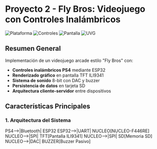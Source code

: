 # Proyecto 2 - Fly Bros: Videojuego con Controles Inalámbricos

![Plataforma](https://img.shields.io/badge/Plataforma-STM32F446RE/Nucleo-blue) 
![Controles](https://img.shields.io/badge/Controles-PS4/ESP32-green) 
![Pantalla](https://img.shields.io/badge/Display-ILI9341_SPI-orange) 
![UVG](https://img.shields.io/badge/Universidad-UVG-red)

## Resumen General
Implementación de un videojuego arcade estilo "Fly Bros" con:
- **Controles inalámbricos PS4** mediante ESP32
- **Renderizado gráfico** en pantalla TFT ILI9341
- **Sistema de sonido** 8-bit con DAC y buzzer
- **Persistencia de datos** en tarjeta SD
- **Arquitectura cliente-servidor** entre dispositivos

 ## Características Principales

### 1. Arquitectura del Sistema
PS4-->|Bluetooth| ESP32
    ESP32-->|UART| NUCLEO[NUCLEO-F446RE]
    NUCLEO-->|SPI| TFT[Pantalla ILI9341]
    NUCLEO-->|SPI| SD[Memoria SD]
    NUCLEO-->|DAC| BUZZER[Buzzer Pasivo]
